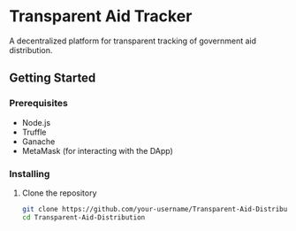 # Transparent Aid Tracker

A decentralized platform for transparent tracking of government aid distribution.


## Getting Started

### Prerequisites

- Node.js
- Truffle
- Ganache
- MetaMask (for interacting with the DApp)

### Installing

1. Clone the repository
   ```bash
   git clone https://github.com/your-username/Transparent-Aid-Distribution.git
   cd Transparent-Aid-Distribution
